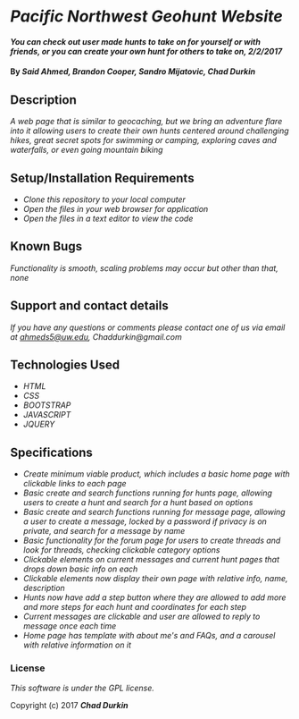 # _Pacific Northwest Geohunt Website_

#### _You can check out user made hunts to take on for yourself or with friends, or you can create your own hunt for others to take on, 2/2/2017_

#### By _**Said Ahmed, Brandon Cooper, Sandro Mijatovic, Chad Durkin**_

## Description

_A web page that is similar to geocaching, but we bring an adventure flare into it allowing users to create their own hunts centered around challenging hikes, great secret spots for swimming or camping, exploring caves and waterfalls, or even going mountain biking_

## Setup/Installation Requirements

* _Clone this repository to your local computer_
* _Open the files in your web browser for application_
* _Open the files in a text editor to view the code_

## Known Bugs

_Functionality is smooth, scaling problems may occur but other than that, none_

## Support and contact details

_If you have any questions or comments please contact one of us via email at ahmeds5@uw.edu, Chaddurkin@gmail.com_

## Technologies Used

* _HTML_
* _CSS_
* _BOOTSTRAP_
* _JAVASCRIPT_
* _JQUERY_

## Specifications

* _Create minimum viable product, which includes a basic home page with clickable links to each page_
* _Basic create and search functions running for hunts page, allowing users to create a hunt and search for a hunt based on options_
* _Basic create and search functions running for message page, allowing a user to create a message, locked by a password if privacy is on private, and search for a message by name_
* _Basic functionality for the forum page for users to create threads and look for threads, checking clickable category options_
* _Clickable elements on current messages and current hunt pages that drops down basic info on each_
* _Clickable elements now display their own page with relative info, name, description_
* _Hunts now have add a step button where they are allowed to add more and more steps for each hunt and coordinates for each step_
* _Current messages are clickable and user are allowed to reply to message once each time_
* _Home page has template with about me's and FAQs, and a carousel with relative information on it_

### License

*This software is under the GPL license.*

Copyright (c) 2017 **_Chad Durkin_**
